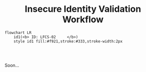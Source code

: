 

<h1 align="center">Insecure Identity Validation Workflow</h1>

```mermaid
flowchart LR
    id1(<b> ID: LFCS-02     </b>)
    style id1 fill:#f921,stroke:#333,stroke-width:2px
```
<br/>
<br/>

Soon...
